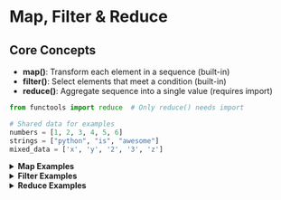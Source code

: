 # Map, Filter & Reduce

## Core Concepts
- **map()**: Transform each element in a sequence (built-in)
- **filter()**: Select elements that meet a condition (built-in)
- **reduce()**: Aggregate sequence into a single value (requires import)

```python
from functools import reduce  # Only reduce() needs import

# Shared data for examples
numbers = [1, 2, 3, 4, 5, 6]
strings = ["python", "is", "awesome"]
mixed_data = ['x', 'y', '2', '3', 'z']
```

<details>
<summary><strong>Map Examples</strong></summary>

```python
# Time Complexity:
# - map(): O(n) where n is length of sequence
# - list(map()): O(n) for conversion
# Space Complexity: O(n) for storing results

# Basic transformations
list(map(lambda x: x * 2, numbers))           # [2, 4, 6, 8, 10, 12] - O(n)
list(map(lambda x: x ** 2, numbers))          # [1, 4, 9, 16, 25, 36] - O(n)
list(map(str.upper, strings))                 # ['PYTHON', 'IS', 'AWESOME'] - O(n)

# Multiple sequences
list1, list2 = [1, 2, 3], [4, 5, 6]
list(map(lambda x, y: x + y, list1, list2))   # [5, 7, 9] - O(n)

# Type conversions
str_numbers = ["1", "2", "3", "4"]
list(map(int, str_numbers))                   # [1, 2, 3, 4] - O(n)
list(map(str.title, ["alice", "bob"]))        # ['Alice', 'Bob'] - O(n)
```

</details>

<details>
<summary><strong>Filter Examples</strong></summary>

```python
# Time Complexity:
# - filter(): O(n) where n is length of sequence
# - list(filter()): O(n) for conversion
# Space Complexity: O(n) for storing results

# Basic filtering
list(filter(lambda x: x % 2 == 0, numbers))   # [2, 4, 6] (even numbers) - O(n)
list(filter(lambda x: x > 3, numbers))        # [4, 5, 6] - O(n)
list(filter(str.isalpha, mixed_data))          # ['x', 'y', 'z'] - O(n)

# Class filtering
class Pet:
    def __init__(self, type, name):
        self.type, self.name = type, name

pets = [Pet('dog', 'Rover'), Pet('cat', 'Whiskers'), Pet('dog', 'Fido')]
dogs = list(filter(lambda pet: pet.type == 'dog', pets))  # O(n)
[dog.name for dog in dogs]                    # ['Rover', 'Fido'] - O(n)

# Non-negative numbers
integers = [-10, -7, 1, 2, -3, 0, 4]
list(filter(lambda x: x >= 0, integers))      # [1, 2, 0, 4] - O(n)
```

</details>

<details>
<summary><strong>Reduce Examples</strong></summary>

```python
# Time Complexity:
# - reduce(): O(n) where n is length of sequence
# Space Complexity: O(1) for most operations

# Basic aggregations
reduce(lambda x, y: x + y, numbers)           # 21 (sum) - O(n)
reduce(lambda x, y: x * y, numbers)           # 720 (product) - O(n)
reduce(lambda x, y: x if x > y else y, numbers) # 6 (max) - O(n)

# String operations
reduce(lambda x, y: x + " " + y, strings)     # "python is awesome" - O(n)
chars = ["h", "e", "l", "l", "o"]
reduce(lambda x, y: y + x, chars)             # "olleh" (reverse) - O(n)

# Set operations
sets = [{1, 2, 3}, {2, 3, 4}, {3, 4, 5}]
reduce(lambda s1, s2: s1 & s2, sets)          # {3} (intersection) - O(n * m) where m is average set size
```

</details>

 